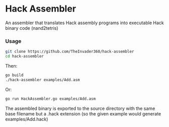 # Hack Assembler

An assembler that translates Hack assembly programs into executable Hack binary code (nand2tetris)

### Usage

```bash
git clone https://github.com/TheInvader360/hack-assembler
cd hack-assembler
```

Then:

```bash
go build
./hack-assembler examples/Add.asm
```

Or:

```bash
go run HackAssembler.go examples/Add.asm
```

The assembled binary is exported to the source directory with the same base filename but a .hack extension (so the given example would generate examples/Add.hack)
